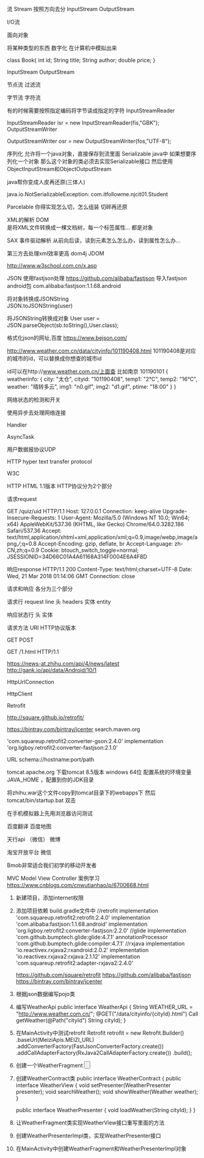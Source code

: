 流    Stream
按照方向去分
InputStream OutputStream

I/O流

面向对象

将某种类型的东西 数字化 在计算机中模拟出来

class Book{
	int id;
	String title;
	String author;
	double price;
}

InputStream
OutputStream

节点流
过滤流

字节流
字符流

有的时候需要按照指定编码将字节读成指定的字符
InputStreamReader

 InputStreamReader isr = new InputStreamReader(fis,"GBK");
OutputStreamWriter

  OutputStreamWriter osr = new OutputStreamWriter(fos,"UTF-8");

序列化 
允许将一个java对象，直接保存到流里面
Serializable
java中 如果想要序列化一个对象
那么这个对象的类必须去实现Serializable接口
然后使用ObjectInputStream和ObjectOutputStream

java帮你变成人皮再还原(三体人)

java.io.NotSerializableException: com.itfollowme.njcit01.Student

Parcelable 
你得实现怎么切，怎么组装
切碎再还原

XML的解析
DOM  
是将XML文件转换成一棵文档树，每一个标签属性...
都是对象

SAX
事件驱动解析
从前向后读，读到元素怎么怎么办，读到属性怎么办...

第三方去处理xml效率更高
dom4j JDOM

http://www.w3school.com.cn/x.asp


JSON 
使用fastjson处理
https://github.com/alibaba/fastjson
导入fastjson android包
    com.alibaba:fastjson:1.1.68.android

将对象转换成JSONString    
JSON.toJSONString(user)

将JSONString转换成对象
User user = JSON.parseObject(sb.toString(),User.class);

格式化json的网址,百度
https://www.bejson.com/

http://www.weather.com.cn/data/cityinfo/101190408.html
101190408是对应的城市的id，可以替换成你想查的城市id

id可以在http://www.weather.com.cn/上面查
比如南京 101190101
{
    weatherinfo: {
        city: "太仓",
        cityid: "101190408",
        temp1: "2℃",
        temp2: "16℃",
        weather: "晴转多云",
        img1: "n0.gif",
        img2: "d1.gif",
        ptime: "18:00"
    }
}


网络状态的检测和开关

使用异步去处理网络连接

Handler

AsyncTask


用户数据报协议UDP

HTTP hyper text transfer protocol

W3C

HTTP HTML
1.1版本
HTTP协议分为2个部分

请求request

GET /quiz/uid HTTP/1.1
Host: 127.0.0.1
Connection: keep-alive
Upgrade-Insecure-Requests: 1
User-Agent: Mozilla/5.0 (Windows NT 10.0; Win64; x64) AppleWebKit/537.36 (KHTML, like Gecko) Chrome/64.0.3282.186 Safari/537.36
Accept: text/html,application/xhtml+xml,application/xml;q=0.9,image/webp,image/apng,*/*;q=0.8
Accept-Encoding: gzip, deflate, br
Accept-Language: zh-CN,zh;q=0.9
Cookie: btouch_switch_toggle=normal; JSESSIONID=34D66C01A4A61168A314F0004E6A4F8D



响应response
HTTP/1.1 200
Content-Type: text/html;charset=UTF-8
Date: Wed, 21 Mar 2018 01:14:06 GMT
Connection: close


<!DOCTYPE html>
<html lang="en">
    <head>

请求和响应
各分为三个部分

请求行 request line
头 headers
实体 entity

响应状态行
头
实体 

请求方法 URI HTTP协议版本

GET 
POST 

GET /1.html HTTP/1.1

https://news-at.zhihu.com/api/4/news/latest
http://gank.io/api/data/Android/10/1

HttpUrlConnection

HttpClient

Retrofit

http://square.github.io/retrofit/

https://bintray.com/bintray/jcenter
search.maven.org

'com.squareup.retrofit2:converter-gson:2.4.0'
implementation 'org.ligboy.retrofit2:converter-fastjson:2.1.0'


URL  schema://hostname:port/path

tomcat.apache.org
下载tomcat 8.5版本 windows 64位
配置系统的环境变量JAVA_HOME ，配置到你的JDK目录

将zhihu.war这个文件copy到tomcat目录下的webapps下
然后tomcat/bin/startup.bat 双击

在手机模拟器上先用浏览器访问测试

百度翻译
百度地图

天行api （微信）
微博

淘宝开放平台
微信

Bmob非常适合我们初学的移动开发者

MVC Model View Controller
案例学习
https://www.cnblogs.com/cnwutianhao/p/6700668.html


1. 新建项目，添加internet权限
2. 添加项目依赖 build.gradle文件中
    //retrofit
    implementation 'com.squareup.retrofit2:retrofit:2.4.0'
    implementation 'com.alibaba:fastjson:1.1.68.android'
    implementation 'org.ligboy.retrofit2:converter-fastjson:2.2.0'
    //glide
    implementation 'com.github.bumptech.glide:glide:4.7.1'
    annotationProcessor 'com.github.bumptech.glide:compiler:4.7.1'
    //rxjava
    implementation 'io.reactivex.rxjava2:rxandroid:2.0.2'
    implementation 'io.reactivex.rxjava2:rxjava:2.1.12'
    implementation 'com.squareup.retrofit2:adapter-rxjava2:2.4.0'

    https://github.com/square/retrofit
    https://github.com/alibaba/fastjson
    https://bintray.com/bintray/jcenter
3. 根据json数据编写pojo类
4. 编写WeatherApi
    public interface WeatherApi {
      String WEATHER_URL = "http://www.weather.com.cn/";
      @GET("/data/cityinfo/{cityId}.html")
      Call<Weather> getWeather(@Path("cityId") String cityId);
    }

5. 在MainActivity中测试retrofit
 Retrofit retrofit = new Retrofit.Builder()
         .baseUrl(MeiziApis.MEIZI_URL)
        .addConverterFactory(FastJsonConverterFactory.create())
        .addCallAdapterFactory(RxJava2CallAdapterFactory.create())
        .build();


6. 创建一个WeatherFragment
    <LinearLayout xmlns:android="http://schemas.android.com/apk/res/android"
      xmlns:tools="http://schemas.android.com/tools"
      android:layout_width="match_parent"
      android:layout_height="match_parent"
      android:orientation="vertical"
      tools:context="com.itfollowme.mvpdemo.ui.WeatherFragment">
      <LinearLayout
        android:orientation="horizontal"
        android:layout_width="match_parent"
        android:layout_height="wrap_content">
        <EditText
          android:id="@+id/et_cityId"
          android:layout_weight="1"
          android:layout_width="0dp"
          android:layout_height="wrap_content"/>
        <Button
          android:text="查询"
          android:layout_width="wrap_content"
          android:layout_height="wrap_content"/>
      </LinearLayout>

      <TextView
        android:id="@+id/tv_weather"
        android:layout_width="match_parent"
        android:layout_height="match_parent"
        android:text="@string/hello_blank_fragment"/>

    </LinearLayout>
7. 创建WeatherContract类
    public interface WeatherContract {
      public interface WeatherView {
        void setPresenter(WeatherPresenter presenter);
        void searchWeather();
        void showWeather(Weather weather);
      }

      public interface WeatherPresenter {
        void loadWeather(String cityId);
      }
    }    
8. 让WeatherFragment类实现WeatherView接口重写里面的方法
9. 创建WeatherPresenterImpl类，实现WeatherPresenter接口
10. 在MainActivity中创建WeatherFragment和WeatherPresenterImpl对象


